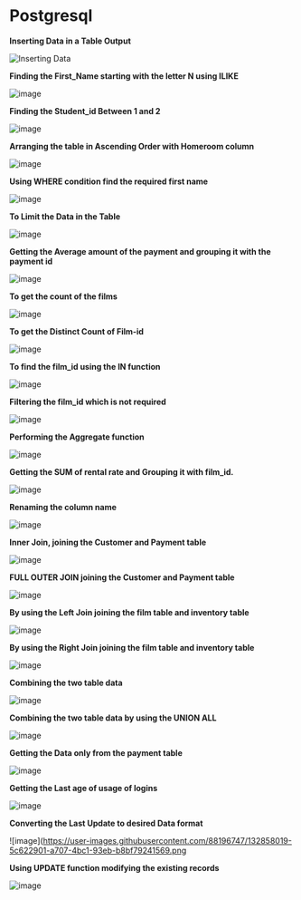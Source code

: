 # Postgresql

**Inserting Data in a Table Output**

![Inserting Data](https://user-images.githubusercontent.com/88196747/129853988-1e4952c7-21fb-46ab-b79f-5efa63929c1b.JPG)

**Finding the First_Name starting with the letter N using ILIKE**

![image](https://user-images.githubusercontent.com/88196747/130074639-61a3bb4e-ac8e-469e-9e76-c6b1f6663c20.png)

**Finding the Student_id Between 1 and 2**

![image](https://user-images.githubusercontent.com/88196747/130243389-a9ef8574-63e1-4bba-a7ac-186e2e94725e.png)

**Arranging the table in Ascending Order with Homeroom column**

![image](https://user-images.githubusercontent.com/88196747/130324533-bc56c928-9257-4cd9-a9ec-6fb511fe0bd6.png)

**Using WHERE condition find the required first name**

![image](https://user-images.githubusercontent.com/88196747/130356122-2c6653b7-caf9-4489-ae03-5c557a91cd42.png)

**To Limit the Data in the Table**

![image](https://user-images.githubusercontent.com/88196747/130458415-95387353-9dd1-451d-8c43-61361cdf7321.png)

**Getting the Average amount of the payment and grouping it with the payment id**

![image](https://user-images.githubusercontent.com/88196747/130651695-b3b75677-2d34-4cb0-b2fa-63c67a7e5f77.png)

**To get the count of the films**

![image](https://user-images.githubusercontent.com/88196747/130792939-88fcb0ce-9217-4923-b426-a08484c0e6b4.png)

**To get the Distinct Count of Film-id**

![image](https://user-images.githubusercontent.com/88196747/131055536-a3fb9207-57a4-4b19-bcc3-19a3d4ed9827.png)

**To find the film_id using the IN function**

![image](https://user-images.githubusercontent.com/88196747/131217992-3f6aa87c-2965-4844-9e83-93873cb630dc.png)

**Filtering the film_id which is not required**

![image](https://user-images.githubusercontent.com/88196747/131252264-e5c123a6-d882-4732-8eb2-24e6af102878.png)

**Performing the Aggregate function**

![image](https://user-images.githubusercontent.com/88196747/131337496-bda64c66-f746-4e32-8cf6-d516c896ef34.png)

**Getting the SUM of rental rate and Grouping it with film_id.**

![image](https://user-images.githubusercontent.com/88196747/131516770-08e67919-a008-452b-af3e-4fce86a89029.png)

**Renaming the column name**

![image](https://user-images.githubusercontent.com/88196747/131676210-6c5f6f31-9977-4464-b9c0-e789b423849c.png)

**Inner Join, joining the Customer and Payment table**

![image](https://user-images.githubusercontent.com/88196747/131838835-5682eba3-8fb9-4096-9aee-733fe5f56af3.png)

**FULL OUTER JOIN joining the Customer and Payment table**

![image](https://user-images.githubusercontent.com/88196747/132012306-249f6955-17e8-4fda-9184-752be5c4022e.png)

**By using the Left Join joining the film table and inventory table**

![image](https://user-images.githubusercontent.com/88196747/132094667-a09a6fe1-607a-46fd-a651-7c444ba28590.png)

**By using the Right Join joining the film table and inventory table**

![image](https://user-images.githubusercontent.com/88196747/132127729-4beb2b00-863f-4d0b-b23b-f92fbb15787a.png)

**Combining the two table data**

![image](https://user-images.githubusercontent.com/88196747/132222759-cea4077a-f8e0-4a29-9a3e-f8b8608f4e67.png)

**Combining the two table data by using the UNION ALL**

![image](https://user-images.githubusercontent.com/88196747/132330220-9f187f49-2c8c-4d2c-ba4d-9d68de50dc67.png)

**Getting the Data only from the payment table**

![image](https://user-images.githubusercontent.com/88196747/132511739-0d4a2f27-7141-4dcf-b29c-1398c76292c7.png)

**Getting the Last age of usage of logins**

![image](https://user-images.githubusercontent.com/88196747/132664844-3c93f005-564e-4794-a212-c430203a1b49.png)

**Converting the Last Update to desired Data format**

![image](https://user-images.githubusercontent.com/88196747/132858019-5c622901-a707-4bc1-93eb-b8bf79241569.png

**Using UPDATE function modifying the existing records**

![image](https://user-images.githubusercontent.com/88196747/132946736-150cf595-4216-424e-8659-ce3a3fd6c7b4.png)




















